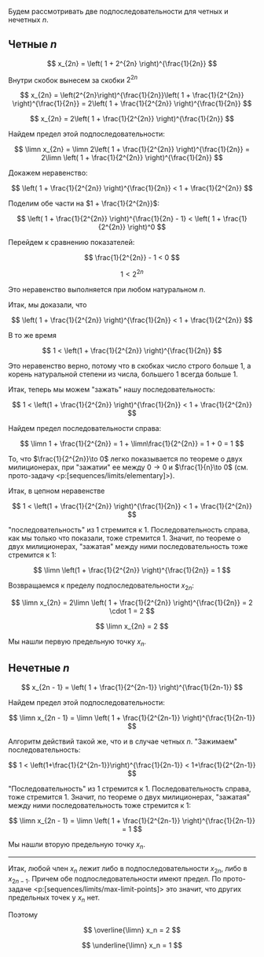 Будем рассмотривать две подпоследовательности для четных и нечетных $n$.

## Четные $n$

$$ x_{2n} = \left( 1 + 2^{2n} \right)^{\frac{1}{2n}} $$

Внутри скобок вынесем за скобки $2^{2n}$

$$ x_{2n} = \left(2^{2n}\right)^{\frac{1}{2n}}\left( 1 + \frac{1}{2^{2n}} \right)^{\frac{1}{2n}} = 2\left( 1 + \frac{1}{2^{2n}} \right)^{\frac{1}{2n}} $$

$$ x_{2n} = 2\left( 1 + \frac{1}{2^{2n}} \right)^{\frac{1}{2n}} $$

Найдем предел этой подпоследовательности:

$$ \limn x_{2n} = \limn 2\left( 1 + \frac{1}{2^{2n}} \right)^{\frac{1}{2n}} = 2\limn \left( 1 + \frac{1}{2^{2n}} \right)^{\frac{1}{2n}} $$

Докажем неравенство:

$$ \left( 1 + \frac{1}{2^{2n}} \right)^{\frac{1}{2n}} < 1 + \frac{1}{2^{2n}} $$

Поделим обе части на $1 + \frac{1}{2^{2n}}$:

$$ \left( 1 + \frac{1}{2^{2n}} \right)^{\frac{1}{2n} - 1} < \left( 1 + \frac{1}{2^{2n}} \right)^0 $$

Перейдем к сравнению показателей:

$$ \frac{1}{2^{2n}} - 1 < 0 $$

$$ 1 < 2^{2n} $$

Это неравенство выполняется при любом натуральном $n$.

Итак, мы доказали, что

$$ \left( 1 + \frac{1}{2^{2n}} \right)^{\frac{1}{2n}} < 1 + \frac{1}{2^{2n}} $$

В то же время

$$ 1 < \left(1 + \frac{1}{2^{2n}} \right)^{\frac{1}{2n}} $$

Это неравенство верно, потому что в скобках число строго больше $1$, а корень натуральной степени из числа, большего $1$ всегда больше $1$. 

Итак, теперь мы можем "зажать" нашу последовательность:

$$ 1 < \left(1 + \frac{1}{2^{2n}} \right)^{\frac{1}{2n}} < 1 + \frac{1}{2^{2n}} $$

Найдем предел последовательности справа:

$$ \limn 1 + \frac{1}{2^{2n}} = 1 + \limn\frac{1}{2^{2n}} = 1 + 0 = 1 $$

То, что $\frac{1}{2^{2n}}\to 0$ легко показывается по теореме о двух милиционерах, при "зажатии" ее между $0\to 0$ и $\frac{1}{n}\to 0$ (см. прото-задачу <p:[sequences/limits/elementary]>).

Итак, в цепном неравенстве

$$ 1 < \left(1 + \frac{1}{2^{2n}} \right)^{\frac{1}{2n}} < 1 + \frac{1}{2^{2n}} $$

"последовательность" из $1$ стремится к $1$. Последовательность справа, как мы только что показали, тоже стремится $1$. Значит, по теореме о двух милиционерах, "зажатая" между ними последовательность тоже стремится к $1$:

$$ \limn \left(1 + \frac{1}{2^{2n}} \right)^{\frac{1}{2n}} = 1 $$

Возвращаемся к пределу подпоследовательности $x_{2n}$:

$$ \limn x_{2n} = 2\limn \left( 1 + \frac{1}{2^{2n}} \right)^{\frac{1}{2n}} = 2 \cdot 1 = 2 $$

$$ \limn x_{2n} = 2 $$

Мы нашли первую предельную точку $x_n$.

## Нечетные $n$

$$ x_{2n - 1} = \left( 1 + \frac{1}{2^{2n-1}} \right)^{\frac{1}{2n-1}} $$

Найдем предел этой подпоследовательности:

$$ \limn x_{2n - 1} = \limn \left( 1 + \frac{1}{2^{2n-1}} \right)^{\frac{1}{2n-1}} $$

Алгоритм действий такой же, что и в случае четных $n$. "Зажимаем" последовательность:

$$ 1 < \left(1+\frac{1}{2^{2n-1}}\right)^{\frac{1}{2n-1}} < 1+\frac{1}{2^{2n-1}} $$

"Последовательность" из $1$ стремится к $1$. Последовательность справа, тоже стремится $1$. Значит, по теореме о двух милиционерах, "зажатая" между ними последовательность тоже стремится к $1$:

$$ \limn x_{2n - 1} = \limn \left( 1 + \frac{1}{2^{2n-1}} \right)^{\frac{1}{2n-1}} = 1 $$

Мы нашли вторую предельную точку $x_n$.

---

Итак, любой член $x_n$ лежит либо в подпоследовательности $x_{2n}$, либо в $x_{2n-1}$. Причем обе подпоследовательности имеют предел. По прото-задаче <p:[sequences/limits/max-limit-points]> это значит, что других предельных
точек у $x_n$ нет.

Поэтому

$$ \overline{\limn} x_n = 2 $$

$$ \underline{\limn} x_n = 1 $$